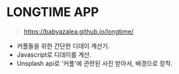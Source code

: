 # LONGTIME APP

> <https://babyazalea.github.io/longtime/>


* 커플들을 위한 간단한 디데이 계산기.
* Javascript로 디데이를 계산.
* Unsplash api로 '커플'에 관련된 사진 받아서, 배경으로 장착.
